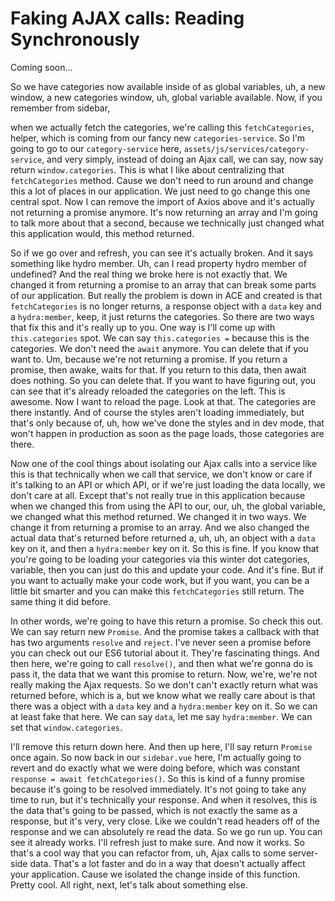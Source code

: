 # Faking AJAX calls: Reading Synchronously

Coming soon...

So we have
categories now available inside of as global variables, uh, a new window, a new
categories window, uh, global variable available. Now, if you remember from sidebar,

when we actually fetch the categories, we're calling this `fetchCategories`, helper,
which is coming from our fancy new `categories-service`. So I'm going to go to our
`category-service` here, `assets/js/services/category-service`, and very simply,
instead of doing an Ajax call, we can say, now say return `window.categories`.
This is what I like about centralizing that `fetchCategories` method. Cause we don't
need to run around and change this a lot of places in our application. We just need
to go change this one central spot. Now I can remove the import of Axios above and
it's actually not returning a promise anymore. It's now returning an array and I'm
going to talk more about that a second, because we technically just changed what this
application would, this method returned.

So if we go over and refresh, you can see it's actually broken. And it says something
like hydro member. Uh, can I read property hydro member of undefined? And the real
thing we broke here is not exactly that. We changed it from returning a promise to an
array that can break some parts of our application. But really the problem is down in
ACE and created is that `fetchCategories` is no longer returns, a response object with a
`data` key and a `hydra:member`, keep, it just returns the categories. So there are two
ways that fix this and it's really up to you. One way is I'll come up with
`this.categories` spot. We can say `this.categories =` because this is the categories. We
don't need the `await` anymore. You can delete that if you want to. Um, because we're
not returning a promise. If you return a promise, then awake, waits for that. If you
return to this data, then await does nothing. So you can delete that. If you want to
have figuring out, you can see that it's already reloaded the categories on the left.
This is awesome. Now I want to reload the page. Look at that. The categories are
there instantly. And of course the styles aren't loading immediately, but that's only
because of, uh, how we've done the styles and in dev mode, that won't happen in
production as soon as the page loads, those categories are there.

Now one of the cool things about isolating our Ajax calls into a service like this is
that technically when we call that service, we don't know or care if it's talking to
an API or which API, or if we're just loading the data locally, we don't care at all.
Except that's not really true in this application because when we changed this from
using the API to our, our, uh, the global variable, we changed what this method
returned. We changed it in two ways. We change it from returning a promise to an
array. And we also changed the actual data that's returned before returned a, uh, uh,
an object with a `data` key on it, and then a `hydra:member` key on it. So this is fine.
If you know that you're going to be loading your categories via this winter dot
categories, variable, then you can just do this and update your code. And it's fine.
But if you want to actually make your code work, but if you want, you can be a little
bit smarter and you can make this `fetchCategories` still return. The same thing it
did before.

In other words, we're going to have this return a promise. So check this out. We can
say return new `Promise`. And the promise takes a callback with that has two arguments
`resolve` and `reject`. I've never seen a promise before you can check out our ES6
tutorial about it. They're fascinating things. And then here, we're going to call
`resolve()`, and then what we're gonna do is pass it, the data that we want this promise
to return. Now, we're, we're not really making the Ajax requests. So we don't can't
exactly return what was returned before, which is a, but we know what we really care
about is that there was a object with a `data` key and a `hydra:member` key on it. So we
can at least fake that here. We can say `data`, let me say `hydra:member`. We can
set that `window.categories`.

I'll remove this return down here. And then up here, I'll say return `Promise` once
again. So now back in our `sidebar.vue` here, I'm actually going to revert and do
exactly what we were doing before, which was constant `response = await fetchCategories()`. So
this is kind of a funny promise because it's going to be resolved immediately. It's
not going to take any time to run, but it's technically your response. And when it
resolves, this is the data that's going to be passed, which is not exactly the same
as a response, but it's very, very close. Like we couldn't read headers off of the
response and we can absolutely re read the data. So we go run up. You can see it
already works. I'll refresh just to make sure. And now it works. So that's a cool way
that you can refactor from, uh, Ajax calls to some server-side data. That's a lot
faster and do in a way that doesn't actually affect your application. Cause we
isolated the change inside of this function. Pretty cool. All right, next, let's talk
about something else.

